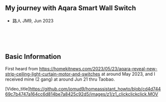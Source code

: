 ## My journey with Aqara Smart Wall Switch

- 路人 JM9, Jun 2023

<br />
<br />
<br />

## Basic Information
First heard from https://homekitnews.com/2023/05/23/aqara-reveal-new-strip-ceiling-light-curtain-motor-and-switches at around May 2023, and I received mine (2 gang) at around Jun 21 thru Taobao.


[Video_title]https://github.com/jomud9/homeassistant_howto/blob/cd4d74469c7b4747a164cc6d814be7a8425c92d5/images/z1/z1_clickclickclick.MOV
